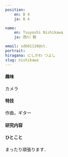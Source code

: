 ```yaml
---
position:
    en: B 4
    ja: B 4

name:
    en: Tsuyoshi Nishikawa
    ja: 西川 毅

email: sdb01110@st.
portrait: 
hiragana: にしかわ つよし
slug: nishikawa
---
```


#### 趣味
カメラ
#### 特技
作曲，ギター
#### 研究内容

#### ひとこと
まったり頑張ります．
